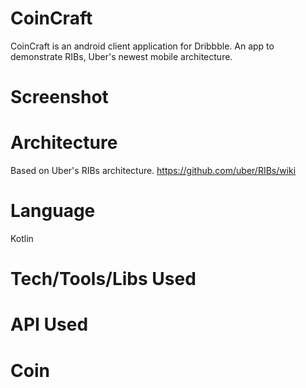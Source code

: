 # CoinCraft

CoinCraft is an android client application for Dribbble. An app to demonstrate RIBs, Uber's newest mobile architecture.

# Screenshot

# Architecture 
Based on Uber's RIBs architecture.
https://github.com/uber/RIBs/wiki

# Language
Kotlin

# Tech/Tools/Libs Used

# API Used
# Coin
